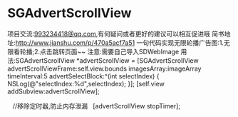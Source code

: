 # SGAdvertScrollView
项目交流:993234418@qq.com,有何疑问或者更好的建议可以相互促进哦
简书地址:http://www.jianshu.com/p/470a5acf7a51
一句代码实现无限轮播广告图:1.无限看轮播;2.点击跳转页面~~
注意:需要自己导入SDWebImage
用法:SGAdvertScrollView *advertScrollView = [SGAdvertScrollView advertScrollViewFrame:self.view.bounds imagesArray:imageArray timeInterval:5 advertSelectBlock:^(int selectIndex) {
        NSLog(@"selectIndex:%d",selectIndex);
    }];
    [self.view addSubview:advertScrollView];
    
    //移除定时器,防止内存泄漏
    [advertScrollView stopTimer];
